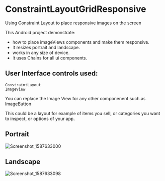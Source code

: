 # ConstraintLayoutGridResponsive
Using Constraint Layout to place responsive images on the screen

This Android project demonstrate: 
* how to place imageViews components and make them responsive.
* It resizes portrait and landscape.
* works in any size of device.
* It uses Chains for all ui components.

## User Interface controls used:
    ConstraintLayout
    ImageView


You can replace the Image View for any other componenent such as ImageButton

This could be a layout for example of items you sell, or categories you want to inspect, or options of your app.


## Portrait
![Screenshot_1587633000](https://user-images.githubusercontent.com/4823319/80082434-bb784a00-8597-11ea-93d3-642bc273ddec.png)

## Landscape
![Screenshot_1587633098](https://user-images.githubusercontent.com/4823319/80082462-c4691b80-8597-11ea-92a6-0a5695345049.png)
